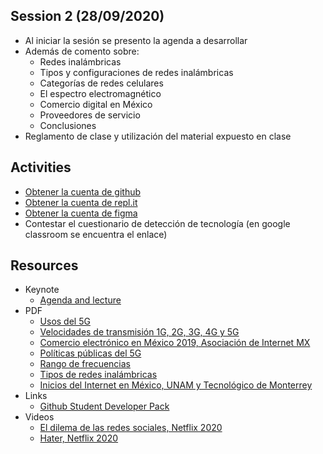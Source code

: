 ## Session 2 (28/09/2020)
* Al iniciar la sesión se presento la agenda a desarrollar
* Además de comento sobre:
    * Redes inalámbricas
    * Tipos y configuraciones de redes inalámbricas
    * Categorías de redes celulares
    * El espectro electromagnético
    * Comercio digital en México
    * Proveedores de servicio
    * Conclusiones
* Reglamento de clase y utilización del material expuesto en clase

## Activities
* [Obtener la cuenta de github](https://education.github.com/pack)
* [Obtener la cuenta de repl.it](https://repl.it)
* [Obtener la cuenta de figma](https://figma.com)
* Contestar el cuestionario de detección de tecnología (en google classroom se encuentra el enlace)

## Resources
* Keynote
  * [Agenda and lecture](../resources/Session_02/keynotes/ComputoMovil-Session_2.pdf)
* PDF
  * [Usos del 5G](../resources/Session_02/pdfs/5G.pdf)
  * [Velocidades de transmisión 1G, 2G, 3G, 4G y 5G](../resources/Session_02/pdfs/Bandas-celular.pdf)
  * [Comercio electrónico en México 2019, Asociación de Internet MX](../resources/Session_02/pdfs/comercio-electronico-mexico-2019.pdf)
  * [Políticas públicas del 5G](../resources/Session_02/pdfs/Espectro-5G-Posición-de-la-GSMA-sobre-políticas-públicas_SP.pdf)
  * [Rango de frecuencias](../resources/Session_02/pdfs/Rango-de-frecuencias.pdf)
  * [Tipos de redes inalámbricas](../resources/Session_02/pdfs/Tipos-redes-inalambricas.pdf)
  * [Inicios del Internet en México, UNAM y Tecnológico de Monterrey](../resources/Session_02/pdfs/UNAM-TEC-Inicios-Internet.pdf)
* Links
    * [Github Student Developer Pack](https://education.github.com/pack)
* Videos
    * [El dilema de las redes sociales, Netflix 2020](https://crsb.it/2GpzS0o)
    * [Hater, Netflix 2020](https://crsb.it/3jlPUa5)

